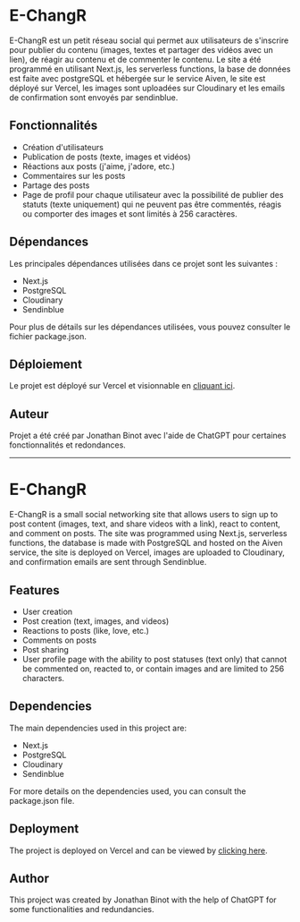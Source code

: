 # E-ChangR

E-ChangR est un petit réseau social qui permet aux utilisateurs de s'inscrire pour publier du contenu (images, textes et partager des vidéos avec un lien), de réagir au contenu et de commenter le contenu. Le site a été programmé en utilisant Next.js, les serverless functions, la base de données est faite avec postgreSQL et hébergée sur le service Aiven, le site est déployé sur Vercel, les images sont uploadées sur Cloudinary et les emails de confirmation sont envoyés par sendinblue.

## Fonctionnalités

- Création d'utilisateurs
- Publication de posts (texte, images et vidéos)
- Réactions aux posts (j'aime, j'adore, etc.)
- Commentaires sur les posts
- Partage des posts
- Page de profil pour chaque utilisateur avec la possibilité de publier des statuts (texte uniquement) qui ne peuvent pas être commentés, réagis ou comporter des images et sont limités à 256 caractères.

## Dépendances

Les principales dépendances utilisées dans ce projet sont les suivantes :

- Next.js
- PostgreSQL
- Cloudinary
- Sendinblue

Pour plus de détails sur les dépendances utilisées, vous pouvez consulter le fichier package.json.

## Déploiement

Le projet est déployé sur Vercel et visionnable en [cliquant ici](https://e-changr.vercel.app/).

## Auteur

Projet a été créé par Jonathan Binot avec l'aide de ChatGPT pour certaines fonctionnalités et redondances.

---

# E-ChangR

E-ChangR is a small social networking site that allows users to sign up to post content (images, text, and share videos with a link), react to content, and comment on posts. The site was programmed using Next.js, serverless functions, the database is made with PostgreSQL and hosted on the Aiven service, the site is deployed on Vercel, images are uploaded to Cloudinary, and confirmation emails are sent through Sendinblue.

## Features

- User creation
- Post creation (text, images, and videos)
- Reactions to posts (like, love, etc.)
- Comments on posts
- Post sharing
- User profile page with the ability to post statuses (text only) that cannot be commented on, reacted to, or contain images and are limited to 256 characters.

## Dependencies

The main dependencies used in this project are:

- Next.js
- PostgreSQL
- Cloudinary
- Sendinblue

For more details on the dependencies used, you can consult the package.json file.

## Deployment

The project is deployed on Vercel and can be viewed by [clicking here](https://e-changr.vercel.app/).

## Author

This project was created by Jonathan Binot with the help of ChatGPT for some functionalities and redundancies.

